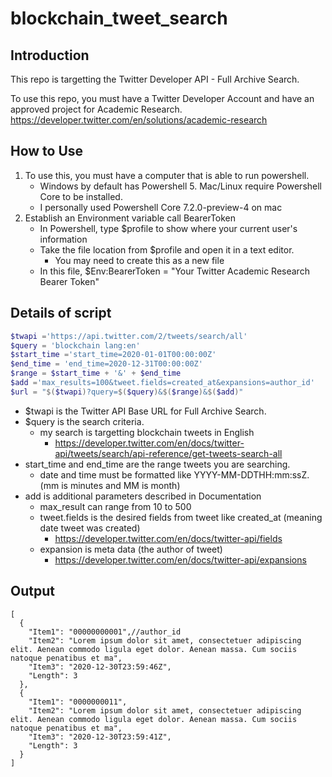 # blockchain_tweet_search

## Introduction
This repo is targetting the Twitter Developer API - Full Archive Search.  

To use this repo, you must have a Twitter Developer Account and have an approved project for Academic Research.
https://developer.twitter.com/en/solutions/academic-research

## How to Use
1. To use this, you must have a computer that is able to run powershell.  
   -  Windows by default has Powershell 5.  Mac/Linux require Powershell Core to be installed.
   -  I personally used Powershell Core 7.2.0-preview-4 on mac
2. Establish an Environment variable call BearerToken
   - In Powershell, type $profile to show where your current user's information
   - Take the file location from $profile and open it in a text editor.  
     - You may need to create this as a new file
   - In this file, $Env:BearerToken = "Your Twitter Academic Research Bearer Token"

## Details of script
```powershell
$twapi ='https://api.twitter.com/2/tweets/search/all'
$query = 'blockchain lang:en'
$start_time ='start_time=2020-01-01T00:00:00Z'
$end_time = 'end_time=2020-12-31T00:00:00Z'
$range = $start_time + '&' + $end_time
$add ='max_results=100&tweet.fields=created_at&expansions=author_id'
$url = "$($twapi)?query=$($query)&$($range)&$($add)"
```

* $twapi is the Twitter API Base URL for Full Archive Search.
* $query is the search criteria.
  * my search is targetting blockchain tweets in English 
    * https://developer.twitter.com/en/docs/twitter-api/tweets/search/api-reference/get-tweets-search-all
* start_time and end_time are the range tweets you are searching.
  * date and time must be formatted like YYYY-MM-DDTHH:mm:ssZ. (mm is minutes and MM is month)
* add is additional parameters described in Documentation
  * max_result can range from 10 to 500
  * tweet.fields is the desired fields from tweet like created_at (meaning date tweet was created)
    * https://developer.twitter.com/en/docs/twitter-api/fields 
  * expansion is meta data (the author of tweet)
    * https://developer.twitter.com/en/docs/twitter-api/expansions 

## Output
```jsonc
[
  {
    "Item1": "00000000001",//author_id
    "Item2": "Lorem ipsum dolor sit amet, consectetuer adipiscing elit. Aenean commodo ligula eget dolor. Aenean massa. Cum sociis natoque penatibus et ma",
    "Item3": "2020-12-30T23:59:46Z",
    "Length": 3
  },
  {
    "Item1": "0000000011",
    "Item2": "Lorem ipsum dolor sit amet, consectetuer adipiscing elit. Aenean commodo ligula eget dolor. Aenean massa. Cum sociis natoque penatibus et ma",
    "Item3": "2020-12-30T23:59:41Z",
    "Length": 3
  }
]
```
